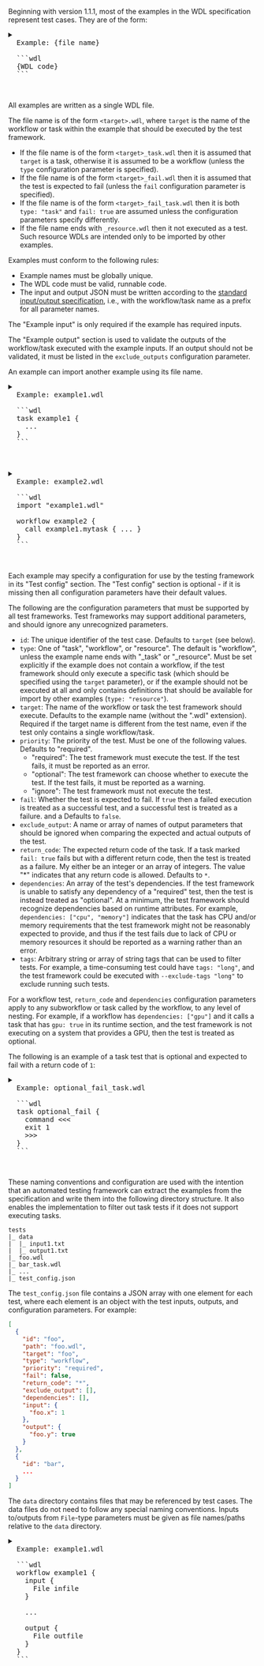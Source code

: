 Beginning with version 1.1.1, most of the examples in the WDL specification represent test cases. They are of the form:

<pre>
<details>
  <summary>
  Example: {file name}

  ```wdl
  {WDL code}
  ```
  </summary>
  <p>
  Example input:

  ```json
  {input json}
  ```

  Example output:

  ```json
  {output json}
  ```

  Test config:

  ```json
  {config json}
  ```
  </p>
</details>
</pre>

All examples are written as a single WDL file.

The file name is of the form `<target>.wdl`, where `target` is the name of the workflow or task within the example that should be executed by the test framework.

* If the file name is of the form `<target>_task.wdl` then it is assumed that `target` is a task, otherwise it is assumed to be a workflow (unless the `type` configuration parameter is specified).
* If the file name is of the form `<target>_fail.wdl` then it is assumed that the test is expected to fail (unless the `fail` configuration parameter is specified).
* If the file name is of the form `<target>_fail_task.wdl` then it is both `type: "task"` and `fail: true` are assumed unless the configuration parameters specify differently.
* If the file name ends with `_resource.wdl` then it not executed as a test. Such resource WDLs are intended only to be imported by other examples.

Examples must conform to the following rules:

* Example names must be globally unique.
* The WDL code must be valid, runnable code.
* The input and output JSON must be written according to the [standard input/output specification](../SPEC.md#input-and-output-formats), i.e., with the workflow/task name as a prefix for all parameter names.

The "Example input" is only required if the example has required inputs.

The "Example output" section is used to validate the outputs of the workflow/task executed with the example inputs. If an output should not be validated, it must be listed in the `exclude_outputs` configuration parameter.

An example can import another example using its file name.

<pre>
<details>
  <summary>
  Example: example1.wdl

  ```wdl
  task example1 {
    ...
  }
  ```
  </summary>
  <p>...</p>
</details>

<details>
  <summary>
  Example: example2.wdl

  ```wdl
  import "example1.wdl"

  workflow example2 {
    call example1.mytask { ... }
  }
  ```
  </summary>
  <p>...</p>
</details>
</pre>

Each example may specify a configuration for use by the testing framework in its "Test config" section. The "Test config" section is optional - if it is missing then all configuration parameters have their default values.

The following are the configuration parameters that must be supported by all test frameworks. Test frameworks may support additional parameters, and should ignore any unrecognized parameters.

* `id`: The unique identifier of the test case. Defaults to `target` (see below).
* `type`: One of "task", "workflow", or "resource". The default is "workflow", unless the example name ends with "_task" or "_resource". Must be set explicitly if the example does not contain a workflow, if the test framework should only execute a specific task (which should be specified using the `target` parameter), or if the example should not be executed at all and only contains definitions that should be available for import by other examples (`type: "resource"`).
* `target`: The name of the workflow or task the test framework should execute. Defaults to the example name (without the ".wdl" extension). Required if the target name is different from the test name, even if the test only contains a single workflow/task.
* `priority`: The priority of the test. Must be one of the following values. Defaults to "required".
    * "required": The test framework must execute the test. If the test fails, it must be reported as an error.
    * "optional": The test framework can choose whether to execute the test. If the test fails, it must be reported as a warning.
    * "ignore": The test framework must not execute the test.
* `fail`: Whether the test is expected to fail. If `true` then a failed execution is treated as a successful test, and a successful test is treated as a failure. and a Defaults to `false`.
* `exclude_output`: A name or array of names of output parameters that should be ignored when comparing the expected and actual outputs of the test.
* `return_code`: The expected return code of the task. If a task marked `fail: true` fails but with a different return code, then the test is treated as a failure. My either be an integer or an array of integers. The value "*" indicates that any return code is allowed. Defaults to `*`.
* `dependencies`: An array of the test's dependencies. If the test framework is unable to satisfy any dependency of a "required" test, then the test is instead treated as "optional". At a minimum, the test framework should recognize dependencies based on runtime attributes. For example, `dependencies: ["cpu", "memory"]` indicates that the task has CPU and/or memory requirements that the test framework might not be reasonably expected to provide, and thus if the test fails due to lack of CPU or memory resources it should be reported as a warning rather than an error.
* `tags`: Arbitrary string or array of string tags that can be used to filter tests. For example, a time-consuming test could have `tags: "long"`, and the test framework could be executed with `--exclude-tags "long"` to exclude running such tests.

For a workflow test, `return_code` and `dependencies` configuration parameters apply to any subworkflow or task called by the workflow, to any level of nesting. For example, if a workflow has `dependencies: ["gpu"]` and it calls a task that has `gpu: true` in its runtime section, and the test framework is not executing on a system that provides a GPU, then the test is treated as optional.

The following is an example of a task test that is optional and expected to fail with a return code of `1`:

<pre>
<details>
  <summary>
  Example: optional_fail_task.wdl

  ```wdl
  task optional_fail {
    command <<<
    exit 1
    >>>
  }
  ```
  </summary>
  <p>
  ...
  
  Test config:

  ```json
  {
    "type": "task",
    "priority": "optional",
    "fail": true,
    "return_code": 1
  }
  ```
  </p>
</details>
</pre>

These naming conventions and configuration are used with the intention that an automated testing framework can extract the examples from the specification and write them into the following directory structure. It also enables the implementation to filter out task tests if it does not support executing tasks.

```
tests
|_ data
|  |_ input1.txt
|  |_ output1.txt
|_ foo.wdl
|_ bar_task.wdl
|_ ...
|_ test_config.json
```

The `test_config.json` file contains a JSON array with one element for each test, where each element is an object with the test inputs, outputs, and configuration parameters. For example:

```json
[
  {
    "id": "foo",
    "path": "foo.wdl",
    "target": "foo",
    "type": "workflow",
    "priority": "required",
    "fail": false,
    "return_code": "*",
    "exclude_output": [],
    "dependencies": [],
    "input": {
      "foo.x": 1
    },
    "output": {
      "foo.y": true
    }
  },
  {
    "id": "bar",
    ...
  }
]
```

The `data` directory contains files that may be referenced by test cases. The data files do not need to follow any special naming conventions. Inputs to/outputs from `File`-type parameters must be given as file names/paths relative to the `data` directory.

<pre>
<details>
  <summary>
  Example: example1.wdl

  ```wdl
  workflow example1 {
    input {
      File infile
    }

    ...

    output {
      File outfile
    }
  }
  ```
  </summary>
  <p>
  Example input:

  ```json
  {
    "example1.infile": "input1.txt"
  }
  ```

  Example output:

  ```json
  {
    "example1.outfile": "output1.txt"
  }
  ``` 
  </p>
</details>
</pre>